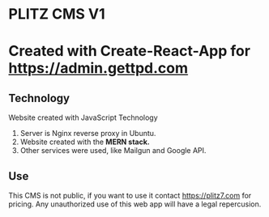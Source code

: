 # PLITZ CMS V1
Created with Create-React-App for https://admin.gettpd.com
=======

## Technology
Website created with JavaScript Technology
1. Server is Nginx reverse proxy in Ubuntu.
2. Website created with the **MERN stack.**
3. Other services were used, like Mailgun and Google API.

## Use
This CMS is not public, if you want to use it contact https://plitz7.com for pricing. Any unauthorized use of this web app will have a legal repercusion. 
